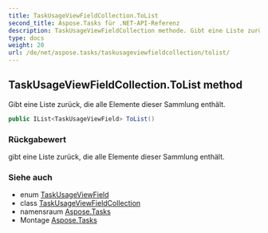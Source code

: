 ```yaml
---
title: TaskUsageViewFieldCollection.ToList
second_title: Aspose.Tasks für .NET-API-Referenz
description: TaskUsageViewFieldCollection methode. Gibt eine Liste zurück die alle Elemente dieser Sammlung enthält.
type: docs
weight: 20
url: /de/net/aspose.tasks/taskusageviewfieldcollection/tolist/
---
```

## TaskUsageViewFieldCollection.ToList method

Gibt eine Liste zurück, die alle Elemente dieser Sammlung enthält.

```csharp
public IList<TaskUsageViewField> ToList()
```

### Rückgabewert

gibt eine Liste zurück, die alle Elemente dieser Sammlung enthält.

### Siehe auch

* enum [TaskUsageViewField](../../taskusageviewfield/)
* class [TaskUsageViewFieldCollection](../)
* namensraum [Aspose.Tasks](../../taskusageviewfieldcollection/)
* Montage [Aspose.Tasks](../../../)


